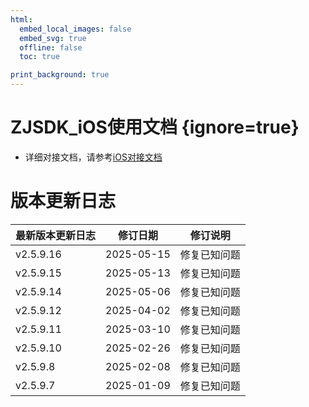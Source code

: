 ```yaml
---
html:
  embed_local_images: false
  embed_svg: true
  offline: false
  toc: true

print_background: true
---
```


# ZJSDK_iOS使用文档 {ignore=true}

- 详细对接文档，请参考[iOS对接文档](https://static-1318684143.cos.ap-shanghai.myqcloud.com/sdk-downloads/docs/native/ios/index.html)

# 版本更新日志
| 最新版本更新日志 | 修订日期 | 修订说明 |
| -- | -- | -- |
| v2.5.9.16 | 2025-05-15 | 修复已知问题 |
| v2.5.9.15 | 2025-05-13 | 修复已知问题 |
| v2.5.9.14 | 2025-05-06 | 修复已知问题 |
| v2.5.9.12 | 2025-04-02 | 修复已知问题 |
| v2.5.9.11 | 2025-03-10 | 修复已知问题 |
| v2.5.9.10 | 2025-02-26 | 修复已知问题 |
| v2.5.9.8 | 2025-02-08 | 修复已知问题 |
| v2.5.9.7 | 2025-01-09 | 修复已知问题 |

